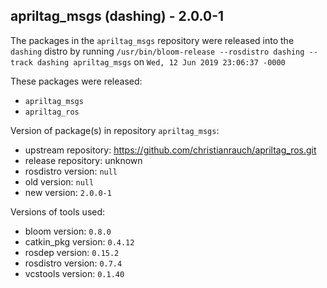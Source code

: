 ## apriltag_msgs (dashing) - 2.0.0-1

The packages in the `apriltag_msgs` repository were released into the `dashing` distro by running `/usr/bin/bloom-release --rosdistro dashing --track dashing apriltag_msgs` on `Wed, 12 Jun 2019 23:06:37 -0000`

These packages were released:
- `apriltag_msgs`
- `apriltag_ros`

Version of package(s) in repository `apriltag_msgs`:

- upstream repository: https://github.com/christianrauch/apriltag_ros.git
- release repository: unknown
- rosdistro version: `null`
- old version: `null`
- new version: `2.0.0-1`

Versions of tools used:

- bloom version: `0.8.0`
- catkin_pkg version: `0.4.12`
- rosdep version: `0.15.2`
- rosdistro version: `0.7.4`
- vcstools version: `0.1.40`


